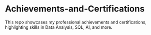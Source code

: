 # Achievements-and-Certifications
This repo showcases my professional achievements and certifications, highlighting skills in Data Analysis, SQL, AI, and more.
